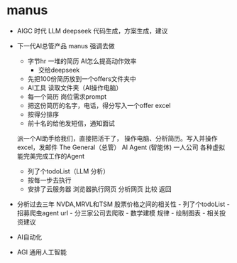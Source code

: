 # manus


- AIGC 时代
    LLM deepseek
    代码生成，方案生成，建议
- 下一代AI总管产品
     manus 强调去做
     - 字节hr
          一堆的简历 AI怎么提高动作效率
          - 交给deepseek
     - 先把100份简历放到一个offers文件夹中
     - AI工具 读取文件夹（AI操作电脑）
     - 每一个简历 岗位需求prompt
     - 把这份简历的名字，电话，得分写入一个offer excel
     - 按得分排序
     - 前十名的给他发短信，通知面试

     派一个AI助手给我们，直接把活干了，
     操作电脑、分析简历。写入并操作excel，发邮件
     The General（总管）  AI Agent (智能体)
     一人公司
     各种虚拟能完美完成工作的Agent
    

     - 列了个todoList（LLM 分析）
     - 按每一步去执行
     - 安排了云服务器
          浏览器执行网页
          分析网页
          比较
          返回

- 分析过去三年 NVDA,MRVL和TSM 股票价格之间的相关性
      - 列了个todoList
          - 招募爬虫agent url
          - 分三家公司去爬取
          - 数学建模 规律
          - 绘制图表
          - 相关投资建议

- AI自动化

- AGI 通用人工智能
